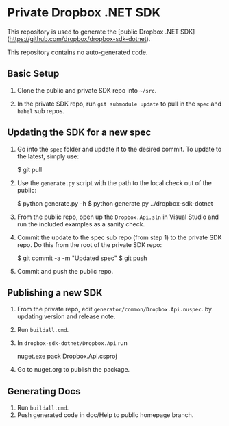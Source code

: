 Private Dropbox .NET SDK
========================

This repository is used to generate the [public Dropbox .NET SDK]
(https://github.com/dropbox/dropbox-sdk-dotnet).

This repository contains no auto-generated code.

Basic Setup
-----------

1. Clone the public and private SDK repo into `~/src`.

2. In the private SDK repo, run `git submodule update` to pull in the `spec`
   and `babel` sub repos.

Updating the SDK for a new spec
-------------------------------

1. Go into the `spec` folder and update it to the desired commit. To update to
   the latest, simply use:

    $ git pull

2. Use the `generate.py` script with the path to the local check out of the public:

    $ python generate.py -h
    $ python generate.py ../dropbox-sdk-dotnet

3. From the public repo, open up the `Dropbox.Api.sln` in Visual Studio and run
   the included examples as a sanity check.

4. Commit the update to the spec sub repo (from step 1) to the private SDK repo.
   Do this from the root of the private SDK repo:

    $ git commit -a -m "Updated spec"
    $ git push

5. Commit and push the public repo.


Publishing a new SDK
--------------------
1. From the private repo, edit `generator/common/Dropbox.Api.nuspec`. by updating version and release note.
2. Run `buildall.cmd`.
3. In `dropbox-sdk-dotnet/Dropbox.Api` run
   
   nuget.exe pack Dropbox.Api.csproj

4. Go to nuget.org to publish the package.

Generating Docs
---------------
1. Run `buildall.cmd`.
2. Push generated code in doc/Help to public homepage branch.

